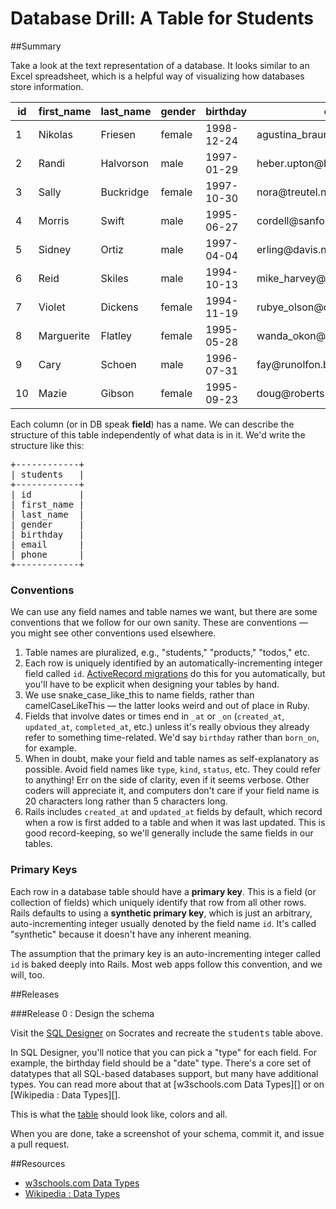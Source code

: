 # Database Drill: A Table for Students 
 

##Summary 

 Take a look at the text representation of a database.  It looks similar to an Excel spreadsheet, which is a helpful way of visualizing how databases store information.

<table class="table">
  <thead>
    <tr>
      <th>id</th><th>first_name</th><th>last_name</th><th>gender</th><th>birthday</th><th>email</th><th>phone</th>
    </tr>
  </thead>
  <tbody>
    <tr>
      <td>1</td><td>Nikolas</td><td>Friesen</td><td>female</td><td>1998-12-24</td><td>agustina_braun@wintheiser.info</td><td>449.897.7415</td>
    </tr>
    <tr>
      <td>2</td><td>Randi</td><td>Halvorson</td><td>male</td><td>1997-01-29</td><td>heber.upton@bechtelarwisozk.biz</td><td>(697)436-2633</td>
    </tr>
    <tr>
      <td>3</td><td>Sally</td><td>Buckridge</td><td>female</td><td>1997-10-30</td><td>nora@treutel.name</td><td>1-351-672-6358x02502</td>
    </tr>
    <tr>
      <td>4</td><td>Morris</td><td>Swift</td><td>male</td><td>1995-06-27</td><td>cordell@sanfordkuhlman.org</td><td>(600)142-5639x9380</td>
    </tr>
    <tr>
      <td>5</td><td>Sidney</td><td>Ortiz</td><td>male</td><td>1997-04-04</td><td>erling@davis.name</td><td>554.170.3265</td>
    </tr>
    <tr>
      <td>6</td><td>Reid</td><td>Skiles</td><td>male</td><td>1994-10-13</td><td>mike_harvey@nikolaus.com</td><td>(543)511-2123</td>
    </tr>
    <tr>
      <td>7</td><td>Violet</td><td>Dickens</td><td>female</td><td>1994-11-19</td><td>rubye_olson@collins.biz</td><td>1-410-486-1411x5058</td>
    </tr>
    <tr>
      <td>8</td><td>Marguerite</td><td>Flatley</td><td>female</td><td>1995-05-28</td><td>wanda_okon@hane.name</td><td>572.978.5828x07860</td>
    </tr>
    <tr>
      <td>9</td><td>Cary</td><td>Schoen</td><td>male</td><td>1996-07-31</td><td>fay@runolfon.biz</td><td>1-828-134-7828x66958</td>
    </tr>
    <tr>
      <td>10</td><td>Mazie</td><td>Gibson</td><td>female</td><td>1995-09-23</td><td>doug@roberts.biz</td><td>144.038.7351x24117</td>
    </tr>
  </tbody>
</table>


Each column (or in DB speak **field**) has a name.  We can describe the structure of this table independently of what data is in it.  We'd write the structure like this:

<pre>
+------------+
| students   |
+------------+
| id         |
| first_name |
| last_name  |
| gender     |
| birthday   |
| email      |
| phone      |
+------------+
</pre>

### Conventions

We can use any field names and table names we want, but there are some conventions that we follow for our own sanity.  These are conventions &mdash; you might see other conventions used elsewhere.

1. Table names are pluralized, e.g., "students," "products," "todos," etc.
2. Each row is uniquely identified by an automatically-incrementing integer field called <code>id</code>.  [ActiveRecord migrations](http://guides.rubyonrails.org/migrations.html) do this for you automatically, but you'll have to be explicit when designing your tables by hand.
3. We use snake_case_like_this to name fields, rather than camelCaseLikeThis &mdash; the latter looks weird and out of place in Ruby.
4. Fields that involve dates or times end in <code>&#95;at</code> or <code>&#95;on</code> (<code>created&#95;at</code>, <code>updated&#95;at</code>, <code>completed&#95;at</code>, etc.) unless it's really obvious they already refer to something time-related.  We'd say <code>birthday</code> rather than <code>born_on</code>, for example.
5. When in doubt, make your field and table names as self-explanatory as possible.  Avoid field names like <code>type</code>, <code>kind</code>, <code>status</code>, etc.  They could refer to anything!  Err on the side of clarity, even if it seems verbose.  Other coders will appreciate it, and computers don't care if your field name is 20 characters long rather than 5 characters long.
6. Rails includes <code>created&#95;at</code> and <code>updated&#95;at</code> fields by default, which record when a row is first added to a table and when it was last updated.  This is good record-keeping, so we'll generally include the same fields in our tables.


### Primary Keys

Each row in a database table should have a <strong>primary key</strong>.  This is a field (or collection of fields) which uniquely identify that row from all other rows.  Rails defaults to using a <strong>synthetic primary key</strong>, which is just an arbitrary, auto-incrementing integer usually denoted by the field name <code>id</code>.  It's called "synthetic" because it doesn't have any inherent meaning.

The assumption that the primary key is an auto-incrementing integer called <code>id</code> is baked deeply into Rails.  Most web apps follow this convention, and we will, too.

##Releases

###Release 0 : Design the schema

Visit the [SQL Designer](https://schemadesigner.devbootcamp.com/) on Socrates and recreate the <tt>students</tt> table above.

In SQL Designer, you'll notice that you can pick a "type" for each field.  For example, the birthday field should be a "date" type.  There's a core set of datatypes that all SQL-based databases support, but many have additional types.
You can read more about that at [w3schools.com Data Types][] or on [Wikipedia : Data Types][].

This is what the [table](http://f.cl.ly/items/0z3p0i1Y0G3h1A3V1d2p/Screen%20Shot%202012-05-17%20at%205.04.38%20PM.png) should look like, colors and all.

When you are done, take a screenshot of your schema, commit it, and issue a pull request.


##Resources

* [w3schools.com Data Types](http://www.w3schools.com/sql/sql_datatypes.asp)
* [Wikipedia : Data Types](http://en.wikipedia.org/wiki/SQL#Data_types)

